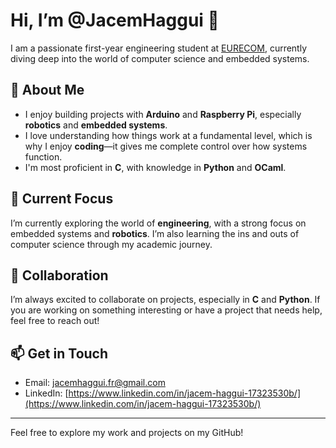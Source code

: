 # Hi, I’m @JacemHaggui 👋  

I am a passionate first-year engineering student at [EURECOM](https://www.eurecom.fr/en/), currently diving deep into the world of computer science and embedded systems.  

## 🔧 About Me  
- I enjoy building projects with **Arduino** and **Raspberry Pi**, especially **robotics** and **embedded systems**.  
- I love understanding how things work at a fundamental level, which is why I enjoy **coding**—it gives me complete control over how systems function.
- I'm most proficient in **C**, with knowledge in **Python** and **OCaml**.  

## 🌱 Current Focus  
I’m currently exploring the world of **engineering**, with a strong focus on embedded systems and **robotics**. I’m also learning the ins and outs of computer science through my academic journey.  

## 🤝 Collaboration  
I’m always excited to collaborate on projects, especially in **C** and **Python**. If you are working on something interesting or have a project that needs help, feel free to reach out!  

## 📫 Get in Touch  
- Email: [jacemhaggui.fr@gmail.com](mailto:jacemhaggui.fr@gmail.com)  
- LinkedIn: [https://www.linkedin.com/in/jacem-haggui-17323530b/](https://www.linkedin.com/in/jacem-haggui-17323530b/)

---

Feel free to explore my work and projects on my GitHub!  

